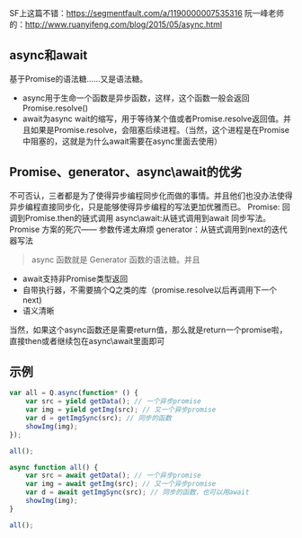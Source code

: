 SF上这篇不错：https://segmentfault.com/a/1190000007535316
阮一峰老师的：http://www.ruanyifeng.com/blog/2015/05/async.html

## async和await

基于Promise的语法糖……又是语法糖。
- async用于生命一个函数是异步函数，这样，这个函数一般会返回Promise.resolve()
- await为async wait的缩写，用于等待某个值或者Promise.resolve返回值。并且如果是Promise.resolve，会阻塞后续进程。（当然，这个进程是在Promise中阻塞的，这就是为什么await需要在async里面去使用）

## Promise、generator、async\await的优劣
不可否认，三者都是为了使得异步编程同步化而做的事情。并且他们也没办法使得异步编程直接同步化，只是能够使得异步编程的写法更加优雅而已。
Promise: 回调到Promise.then的链式调用
async\await:从链式调用到await 同步写法。Promise 方案的死穴—— 参数传递太麻烦
generator：从链式调用到next的迭代器写法

> async 函数就是 Generator 函数的语法糖。并且
- await支持非Promise类型返回
- 自带执行器，不需要搞个Q之类的库（promise.resolve以后再调用下一个next)
- 语义清晰

当然，如果这个async函数还是需要return值，那么就是return一个promise啦，直接then或者继续包在async\await里面即可
## 示例
``` javascript
var all = Q.async(function* () {
    var src = yield getData(); // 一个异步promise
    var img = yield getImg(src); // 又一个异步promise
    var d = getImgSync(src); // 同步的函数
    showImg(img);
});

all();
```

``` javascript
async function all() {
    var src = await getData(); // 一个异步promise
    var img = await getImg(src); // 又一个异步promise
    var d = await getImgSync(src); // 同步的函数，也可以用await
    showImg(img);
}

all();
```